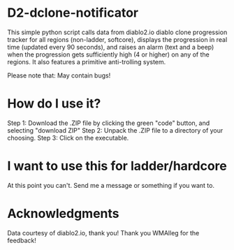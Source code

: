# D2-dclone-notificator
This simple python script calls data from diablo2.io diablo clone progression tracker for all regions (non-ladder, softcore), displays the progression in real time (updated every 90 seconds), and raises an alarm (text and a beep) when the progression gets sufficiently high (4 or higher) on any of the regions. It also features a primitive anti-trolling system.

Please note that: May contain bugs! 

# How do I use it?
Step 1: Download the .ZIP file by clicking the green "code" button, and selecting "download ZIP"
Step 2: Unpack the .ZIP file to a directory of your choosing.
Step 3: Click on the executable.

# I want to use this for ladder/hardcore
At this point you can't. Send me a message or something if you want to.

# Acknowledgments 
Data courtesy of diablo2.io, thank you!
Thank you WMAlleg for the feedback!
